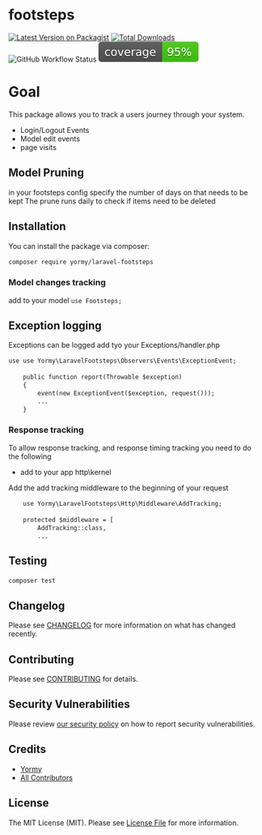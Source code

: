 # footsteps

[![Latest Version on Packagist](https://img.shields.io/packagist/v/yormy/laravel-footsteps.svg?style=flat-square)](https://packagist.org/packages/yormy/laravel-footsteps)
[![Total Downloads](https://img.shields.io/packagist/dt/yormy/laravel-footsteps.svg?style=flat-square)](https://packagist.org/packages/yormy/laravel-footsteps)
![GitHub Workflow Status](https://img.shields.io/github/workflow/status/facade/ignition/run-php-tests?label=Tests)
![Alt text](./coverage.svg)

# Goal
This package allows you to track a users journey through your system.
* Login/Logout Events
* Model edit events
* page visits



## Model Pruning
in your footsteps config specify the number of days on that needs to be kept
The prune runs daily to check if items need to be deleted


## Installation

You can install the package via composer:

```bash
composer require yormy/laravel-footsteps
```

### Model changes tracking
add to your model 
```use Footsteps;```

## Exception logging
Exceptions can be logged
add tyo your Exceptions/handler.php
```
use use Yormy\LaravelFootsteps\Observers\Events\ExceptionEvent;

    public function report(Throwable $exception)
    {
        event(new ExceptionEvent($exception, request()));
        ...
    }
```

### Response tracking
To allow response tracking, and response timing tracking you need to do the following
- add to your app http\kernel

Add the add tracking middleware to the beginning of your request
```
    use Yormy\LaravelFootsteps\Http\Middleware\AddTracking;

    protected $middleware = [
        AddTracking::class,
        ...
```


## Testing

``` bash
composer test
```

## Changelog

Please see [CHANGELOG](CHANGELOG.md) for more information on what has changed recently.

## Contributing

Please see [CONTRIBUTING](.github/CONTRIBUTING.md) for details.

## Security Vulnerabilities

Please review [our security policy](../../security/policy) on how to report security vulnerabilities.

## Credits

- [Yormy](https://gitlab.com/yormy)
- [All Contributors](../../contributors)

## License

The MIT License (MIT). Please see [License File](LICENSE.md) for more information.
